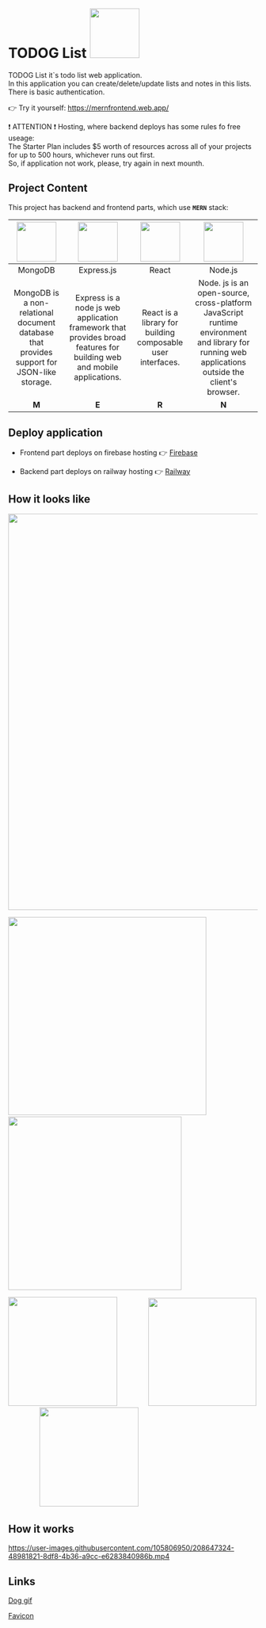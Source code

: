 # TODOG List <img src="https://user-images.githubusercontent.com/105806950/207606295-5b042f22-db15-46cd-9531-a742e5afb5c2.gif" width="100">
TODOG List it`s todo list web application.<br>In this application you can create/delete/update lists and notes in this lists.<br>There is basic authentication.

👉 Try it yourself: https://mernfrontend.web.app/

❗ ATTENTION ❗  Hosting, where backend deploys has some rules fo free useage:<br>
The Starter Plan includes $5 worth of resources across all of your projects for up to 500 hours, whichever runs out first.<br>
So, if application not work, please, try again in next mounth.


## Project Content

This project has backend and frontend parts, which use **`MERN`** stack:


| <img src="https://user-images.githubusercontent.com/105806950/207614515-5ab720ab-78c4-4d10-9a7b-2e927b1babb5.png" width="80">       | <img src="https://assets.website-files.com/61ca3f775a79ec5f87fcf937/6202fcdee5ee8636a145a41b_1234.png" width="80">               | <img src="https://user-images.githubusercontent.com/105806950/207611822-8d8a5fc7-f4db-42a9-8f0e-7e39b6cab8b1.png" width="80"> | <img src="https://user-images.githubusercontent.com/105806950/207616509-114ec07c-af03-4572-91f5-515f4d5b6850.png" width="80"> |
|:-------------:|:-------------:|:-------------:|:-------------:|
|MongoDB|Express.js|React|Node.js|
|MongoDB is a non-relational document database that provides support for JSON-like storage.|Express is a node js web application framework that provides broad features for building web and mobile applications.|React is a library for building composable user interfaces.|Node. js is an open-source, cross-platform JavaScript runtime environment and library for running web applications outside the client's browser.|
|**M**|**E**|**R**|**N**|

## Deploy application

+ Frontend part deploys on firebase hosting 👉 [Firebase](https://firebase.google.com/?gclid=Cj0KCQiAqOucBhDrARIsAPCQL1YRcMFrokBmrusViaBMurlHbLidRjqR2nG9D5ldwAhPxJXREzebFDsaAkjYEALw_wcB&gclsrc=aw.ds)

+ Backend part deploys on railway hosting 👉 [Railway](https://railway.app/)


## How it looks like

<img src="https://user-images.githubusercontent.com/105806950/208628031-d1d3af3f-067b-406e-aced-f70051a5bb0f.png" width="800">



<img src="https://user-images.githubusercontent.com/105806950/208625880-5370fb68-bbce-4339-a292-3fa59aff2af9.png" width="400">&nbsp;&nbsp;&nbsp;&nbsp;&nbsp;&nbsp;&nbsp;<img src="https://user-images.githubusercontent.com/105806950/208625978-ed8e1ee6-2b57-4493-9329-59b3fc5130ac.png" width="350">

<img src="https://user-images.githubusercontent.com/105806950/208623048-69269894-6b98-4222-9a8b-6e8aeea98d75.png" width="220">&nbsp;&nbsp;&nbsp;&nbsp;&nbsp;&nbsp;&nbsp;&nbsp;&nbsp;&nbsp;&nbsp;&nbsp;&nbsp;&nbsp;&nbsp;&nbsp;<img src="https://user-images.githubusercontent.com/105806950/208644335-c1a6a712-952f-4b5e-b176-fee161ebbaab.png" width="218">&nbsp;&nbsp;&nbsp;&nbsp;&nbsp;&nbsp;&nbsp;&nbsp;&nbsp;&nbsp;&nbsp;&nbsp;&nbsp;&nbsp;&nbsp;&nbsp;<img src="https://user-images.githubusercontent.com/105806950/208626648-9e224029-b7e1-4521-842d-df22c3033223.png" width="200">








## How it works




https://user-images.githubusercontent.com/105806950/208647324-48981821-8df8-4b36-a9cc-e6283840986b.mp4


## Links

[Dog gif](https://www.flaticon.com/ru/free-animated-icon/dog_8270876?term=%D1%81%D0%BE%D0%B1%D0%B0%D0%BA%D0%B0&page=1&position=2&page=1&position=2&related_id=8270876&origin=search)

[Favicon](https://icons8.com/icon/4NDyVzGUTlSq/bulleted-list)



